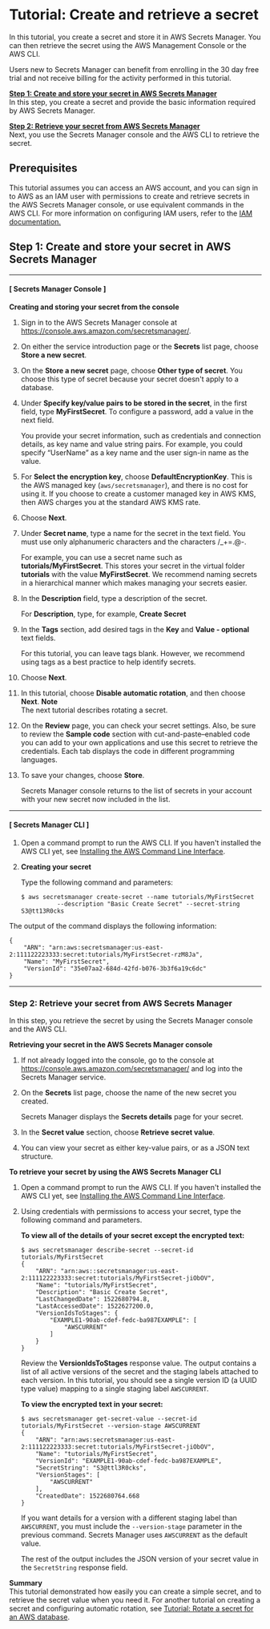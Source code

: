 # Tutorial: Create and retrieve a secret<a name="tutorials_basic"></a>

In this tutorial, you create a secret and store it in AWS Secrets Manager\. You can then retrieve the secret using the AWS Management Console or the AWS CLI\. 

Users new to Secrets Manager can benefit from enrolling in the 30 day free trial and not receive billing for the activity performed in this tutorial\.

**[Step 1: Create and store your secret in AWS Secrets Manager](#tutorial-basic-step1)**  
In this step, you create a secret and provide the basic information required by AWS Secrets Manager\.

**[Step 2: Retrieve your secret from AWS Secrets Manager ](#tutorial-basic-step2)**  
Next, you use the Secrets Manager console and the AWS CLI to retrieve the secret\.

## Prerequisites<a name="tut-basic-prereqs"></a>

This tutorial assumes you can access an AWS account, and you can sign in to AWS as an IAM user with permissions to create and retrieve secrets in the AWS Secrets Manager console, or use equivalent commands in the AWS CLI\. For more information on configuring IAM users, refer to the [IAM documentation\.](https://docs.aws.amazon.com/IAM/latest/UserGuide/introduction.html)

## Step 1: Create and store your secret in AWS Secrets Manager<a name="tutorial-basic-step1"></a>

------
#### [ Secrets Manager Console ]

**Creating and storing your secret from the console**

1. Sign in to the AWS Secrets Manager console at [https://console\.aws\.amazon\.com/secretsmanager/](https://console.aws.amazon.com/secretsmanager/)\.

1. On either the service introduction page or the **Secrets** list page, choose **Store a new secret**\.

1. On the **Store a new secret** page, choose **Other type of secret**\. You choose this type of secret because your secret doesn't apply to a database\.

1. Under **Specify key/value pairs to be stored in the secret**, in the first field, type **MyFirstSecret**\. To configure a password, add a value in the next field\. 

    You provide your secret information, such as credentials and connection details, as key name and value string pairs\. For example, you could specify “UserName” as a key name and the user sign\-in name as the value\.

1. For **Select the encryption key**, choose **DefaultEncryptionKey**\. This is the AWS managed key \(`aws/secretsmanager`\), and there is no cost for using it\. If you choose to create a customer managed key in AWS KMS, then AWS charges you at the standard AWS KMS rate\.

1. Choose **Next**\.

1. Under **Secret name**, type a name for the secret in the text field\. You must use only alphanumeric characters and the characters /\_\+=\.@\-\.

   For example, you can use a secret name such as **tutorials/MyFirstSecret**\. This stores your secret in the virtual folder **tutorials** with the value **MyFirstSecret**\. We recommend naming secrets in a hierarchical manner which makes managing your secrets easier\.

1. In the **Description** field, type a description of the secret\.

   For **Description**, type, for example, **Create Secret**

1. In the **Tags** section, add desired tags in the **Key** and **Value \- optional** text fields\.

   For this tutorial, you can leave tags blank\. However, we recommend using tags as a best practice to help identify secrets\.

1. Choose **Next**\.

1. In this tutorial, choose **Disable automatic rotation**, and then choose **Next**\.
**Note**  
The next tutorial describes rotating a secret\.

1. On the **Review** page, you can check your secret settings\. Also, be sure to review the **Sample code** section with cut\-and\-paste–enabled code you can add to your own applications and use this secret to retrieve the credentials\. Each tab displays the code in different programming languages\.

1. To save your changes, choose **Store**\.

    Secrets Manager console returns to the list of secrets in your account with your new secret now included in the list\.

------
#### [ Secrets Manager CLI ]

1. Open a command prompt to run the AWS CLI\. If you haven't installed the AWS CLI yet, see [Installing the AWS Command Line Interface](https://docs.aws.amazon.com/cli/latest/userguide/installing.html)\. 

1. **Creating your secret**

   Type the following command and parameters:

   ```
   $ aws secretsmanager create-secret --name tutorials/MyFirstSecret 
             --description "Basic Create Secret" --secret-string S3@tt13R0cks
   ```

The output of the command displays the following information:

```
{
    "ARN": "arn:aws:secretsmanager:us-east-2:111122223333:secret:tutorials/MyFirstSecret-rzM8Ja",
    "Name": "MyFirstSecret",
    "VersionId": "35e07aa2-684d-42fd-b076-3b3f6a19c6dc"
}
```

------

### Step 2: Retrieve your secret from AWS Secrets Manager<a name="tutorial-basic-step2"></a>

In this step, you retrieve the secret by using the Secrets Manager console and the AWS CLI\.

**Retrieving your secret in the AWS Secrets Manager console**

1. If not already logged into the console, go to the console at [https://console\.aws\.amazon\.com/secretsmanager/](https://console.aws.amazon.com/secretsmanager/) and log into the Secrets Manager service\.

1. On the **Secrets** list page, choose the name of the new secret you created\.

   Secrets Manager displays the **Secrets details** page for your secret\.

1. In the **Secret value** section, choose **Retrieve secret value**\.

1. You can view your secret as either key\-value pairs, or as a JSON text structure\.

**To retrieve your secret by using the AWS Secrets Manager CLI**

1. Open a command prompt to run the AWS CLI\. If you haven't installed the AWS CLI yet, see [Installing the AWS Command Line Interface](https://docs.aws.amazon.com/cli/latest/userguide/installing.html)\. 

1. Using credentials with permissions to access your secret, type the following command and parameters\.

   **To view all of the details of your secret except the encrypted text:**

   ```
   $ aws secretsmanager describe-secret --secret-id tutorials/MyFirstSecret
   {
       "ARN": "arn:aws::secretsmanager:us-east-2:111122223333:secret:tutorials/MyFirstSecret-jiObOV",
       "Name": "tutorials/MyFirstSecret",
       "Description": "Basic Create Secret",
       "LastChangedDate": 1522680794.8,
       "LastAccessedDate": 1522627200.0,
       "VersionIdsToStages": {
           "EXAMPLE1-90ab-cdef-fedc-ba987EXAMPLE": [
               "AWSCURRENT"
           ]
       }
   }
   ```

    Review the **VersionIdsToStages** response value\. The output contains a list of all active versions of the secret and the staging labels attached to each version\. In this tutorial, you should see a single version ID \(a UUID type value\) mapping to a single staging label `AWSCURRENT`\.

   **To view the encrypted text in your secret:**

   ```
   $ aws secretsmanager get-secret-value --secret-id tutorials/MyFirstSecret --version-stage AWSCURRENT
   {
       "ARN": "arn:aws:secretsmanager:us-east-2:111122223333:secret:tutorials/MyFirstSecret-jiObOV",
       "Name": "tutorials/MyFirstSecret",
       "VersionId": "EXAMPLE1-90ab-cdef-fedc-ba987EXAMPLE",
       "SecretString": "S3@ttl3R0cks",
       "VersionStages": [
           "AWSCURRENT"
       ],
       "CreatedDate": 1522680764.668
   }
   ```

   If you want details for a version with a different staging label than `AWSCURRENT`, you must include the `--version-stage` parameter in the previous command\. Secrets Manager uses `AWSCURRENT` as the default value\.

   The rest of the output includes the JSON version of your secret value in the `SecretString` response field\.

**Summary**  
This tutorial demonstrated how easily you can create a simple secret, and to retrieve the secret value when you need it\. For another tutorial on creating a secret and configuring automatic rotation, see [Tutorial: Rotate a secret for an AWS database](tutorials_db-rotate.md)\.